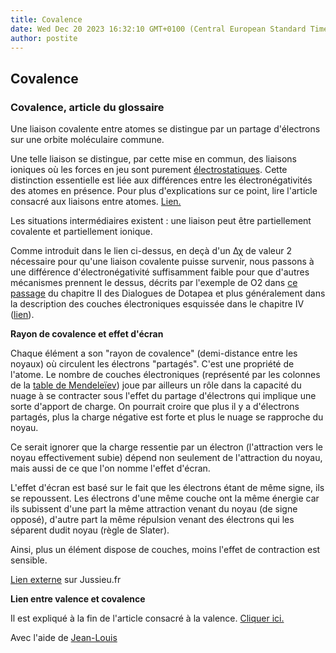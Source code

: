 ```yaml
---
title: Covalence
date: Wed Dec 20 2023 16:32:10 GMT+0100 (Central European Standard Time)
author: postite
---
```


## Covalence
### Covalence, article du glossaire
 Une liaison covalente entre atomes se distingue par un partage d'électrons sur une orbite moléculaire commune.

Une telle liaison se distingue, par cette mise en commun, des liaisons ioniques où les forces en jeu sont purement [électrostatiques](electricite.html#electrostatique). Cette distinction essentielle est liée aux différences entre les électronégativités des atomes en présence. Pour plus d'explications sur ce point, lire l'article consacré aux liaisons entre atomes. [Lien.](liaisons.html)

Les situations intermédiaires existent : une liaison peut être partiellement covalente et partiellement ionique.

Comme introduit dans le lien ci-dessus, en deçà d'un Δχ de valeur 2 nécessaire pour qu'une liaison covalente puisse survenir, nous passons à une différence d'électronégativité suffisamment faible pour que d'autres mécanismes prennent le dessus, décrits par l'exemple de O2 dans [ce passage](chap02bullessiccativation.html#structelec) du chapitre II des Dialogues de Dotapea et plus généralement dans la description des couches électroniques esquissée dans le chapitre IV ([lien](chap04orbitales.html#couches)).

**Rayon de covalence et effet d'écran**

Chaque élément a son "rayon de covalence" (demi-distance entre les noyaux) où circulent les électrons "partagés". C'est une propriété de l'atome. Le nombre de couches électroniques (représenté par les colonnes de la [table de Mendeleïev](annexe1.html#tableau)) joue par ailleurs un rôle dans la capacité du nuage à se contracter sous l'effet du partage d'électrons qui implique une sorte d'apport de charge. On pourrait croire que plus il y a d'électrons partagés, plus la charge négative est forte et plus le nuage se rapproche du noyau.

Ce serait ignorer que la charge ressentie par un électron (l'attraction vers le noyau effectivement subie) dépend non seulement de l'attraction du noyau, mais aussi de ce que l'on nomme l'effet d'écran.

L'effet d'écran est basé sur le fait que les électrons étant de même signe, ils se repoussent. Les électrons d'une même couche ont la même énergie car ils subissent d'une part la même attraction venant du noyau (de signe opposé), d'autre part la même répulsion venant des électrons qui les séparent dudit noyau (règle de Slater).

Ainsi, plus un élément dispose de couches, moins l'effet de contraction est sensible.

[Lien externe](http://people.math.jussieu.fr/~jarraud/campusciences/documents/FSM_c01_strucmat/rpm/c01_c_33ray_at/) sur Jussieu.fr

**Lien entre valence et covalence**

Il est expliqué à la fin de l'article consacré à la valence. [Cliquer ici.](valence.html#gazrares)

Avec l'aide de [Jean-Louis](quinoussommes.html#jeanlouis)

